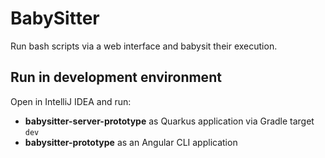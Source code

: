 # BabySitter

Run bash scripts via a web interface and babysit their execution.

## Run in development environment

Open in IntelliJ IDEA and run:
* **babysitter-server-prototype** as Quarkus application via Gradle target `dev`  
* **babysitter-prototype** as an Angular CLI application

